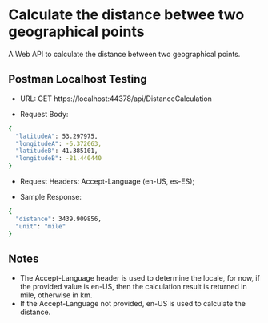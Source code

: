 # Calculate the distance betwee two geographical points
A Web API to calculate the distance between two geographical points.

## Postman Localhost Testing
- URL: 
GET https://localhost:44378/api/DistanceCalculation

- Request Body:
```sh
{
  "latitudeA": 53.297975,
  "longitudeA": -6.372663,
  "latitudeB": 41.385101,
  "longitudeB": -81.440440
}
```

- Request Headers:
Accept-Language (en-US, es-ES); 

- Sample Response:
```sh
{
  "distance": 3439.909856,
  "unit": "mile"
}
```

## Notes
- The Accept-Language header is used to determine the locale, for now, if the provided value is en-US, then the calculation result is returned in mile, otherwise in km.
- If the Accept-Language not provided, en-US is used to calculate the distance.